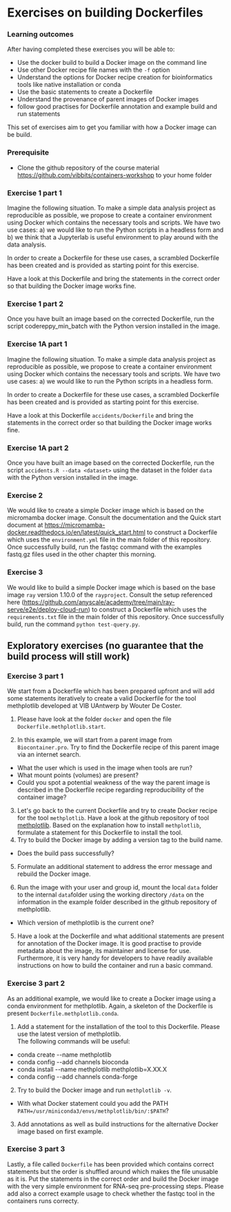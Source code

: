 # Exercises on building Dockerfiles

### Learning outcomes
After having completed these exercises you will be able to:  
* Use the docker build to build a Docker image on the command line
* Use other Docker recipe file names with the `-f` option
* Understand the options for Docker recipe creation for bioinformatics tools like native installation or conda
* Use the basic statements to create a Dockerfile
* Understand the provenance of parent images of Docker images
* follow good practises for Dockerfile annotation and example build and run statements

This set of exercises aim to get you familiar with how a Docker image can be build. 

### Prerequisite

- Clone the github repository of the course material https://github.com/vibbits/containers-workshop to your home folder

### Exercise 1 part 1

Imagine the following situation. To make a simple data analysis project as reproducible as possible, we propose to create a container environment using Docker which contains the necessary tools and scripts. 
We have two use cases: a) we would like to run the Python scripts in a headless form and b) we think that a Jupyterlab is useful environment to play around with the data analysis.

In order to create a Dockerfile for these use cases, a scrambled Dockerfile has been created and is provided as starting point for this exercise.

Have a look at this Dockerfile and bring the statements in the correct order so that building the Docker image works fine.

### Exercise 1 part 2

Once you have built an image based on the corrected Dockerfile, run the script codereppy_min_batch with the Python version installed in the image.

### Exercise 1A part 1

Imagine the following situation. To make a simple data analysis project as reproducible as possible, we propose to create a container environment using Docker which contains the necessary tools and scripts. 
We have two use cases: a) we would like to run the Python scripts in a headless form.

In order to create a Dockerfile for these use cases, a scrambled Dockerfile has been created and is provided as starting point for this exercise.

Have a look at this Dockerfile `accidents/Dockerfile` and bring the statements in the correct order so that building the Docker image works fine.

### Exercise 1A part 2

Once you have built an image based on the corrected Dockerfile, run the script `accidents.R --data <dataset>` using the dataset in the folder `data` with the Python version installed in the image.

### Exercise 2

We would like to create a simple Docker image which is based on the micromamba docker image. Consult the documentation and the Quick start document at https://micromamba-docker.readthedocs.io/en/latest/quick_start.html to construct a Dockerfile which uses the `environment.yml` file in the main folder of this repository.
Once successfully build, run the fastqc command with the examples fastq.gz files used in the other chapter this morning.

### Exercise 3

We would like to build a simple Docker image which is based on the base image `ray` version 1.10.0 of the `rayproject`. Consult the setup referenced here (https://github.com/anyscale/academy/tree/main/ray-serve/e2e/deploy-cloud-run) to construct a Dockerfile which uses the `requirements.txt` file in the main folder of this repository.
Once successfully build, run the command `python test-query.py`.

## Exploratory exercises (no guarantee that the build process will still work)

### Exercise 3 part 1

We start from a Dockerfile which has been prepared upfront and will add some statements iteratively to create a valid Dockerfile for the tool methplotlib developed at VIB UAntwerp by Wouter De Coster.

1. Please have look at the folder `docker` and open the file `Dockerfile.methplotlib.start`.

1. In this example, we will start from a parent image from `Biocontainer.pro`. Try to find the Dockerfile recipe of this parent image via an internet search.

- What the user which is used in the image when tools are run?
- What mount points (volumes) are present?
- Could you spot a potential weakness of the way the parent image is described in the Dockerfile recipe regarding reproducibility of the container image?

3. Let's go back to the current Dockerfile and try to create Docker recipe for the tool `methplotlib`. Have a look at the github repository of tool [methplotlib](https://bio.tools/methplotlib). Based on the explanation how to install `methplotlib`, formulate a statement for this Dockerfile to install the tool.
3. Try to build the Docker image by adding a version tag to the build name.

- Does the build pass successfully?

5. Formulate an additional statement to address the error message and rebuild the Docker image. 

5. Run the image with your user and group id, mount the local `data` folder to the internal `data`folder using the working directory `/data` on the information in the example folder described in the github repository of methplotlib.

- Which version of methplotlib is the current one?

5. Have a look at the Dockerfile and what additional statements are present for annotation of the Docker image. It is good practise to provide metadata about the image, its maintainer and license for use. Furthermore, it is very handy for developers to have readily available instructions on how to build the container and run a basic command.

### Exercise 3 part 2

As an additional example, we would like to create a Docker image using a conda environment for methplotlib. Again, a skeleton of the Dockerfile is present `Dockerfile.methplotlib.conda`.

1. Add a statement for the installation of the tool to this Dockerfile. Please use the latest version of methplotlib.  
The following commands will be useful:

- conda create --name methplotlib
- conda config --add channels bioconda
- conda install --name methplotlib methplotlib=X.XX.X
- conda config --add channels conda-forge

2. Try to build the Docker image and run `methplotlib -v`.

- With what Docker statement could you add the PATH `PATH=/usr/miniconda3/envs/methplotlib/bin/:$PATH`?

3. Add annotations as well as build instructions for the alternative Docker image based on first example.

### Exercise 3 part 3
Lastly, a file called `Dockerfile` has been provided which contains correct statements but the order is shuffled around which makes the file unusable as it is.
Put the statements in the correct order and build the Docker image with the very simple environment for RNA-seq pre-processing steps.
Please add also a correct example usage to check whether the fastqc tool in the containers runs correcty.

